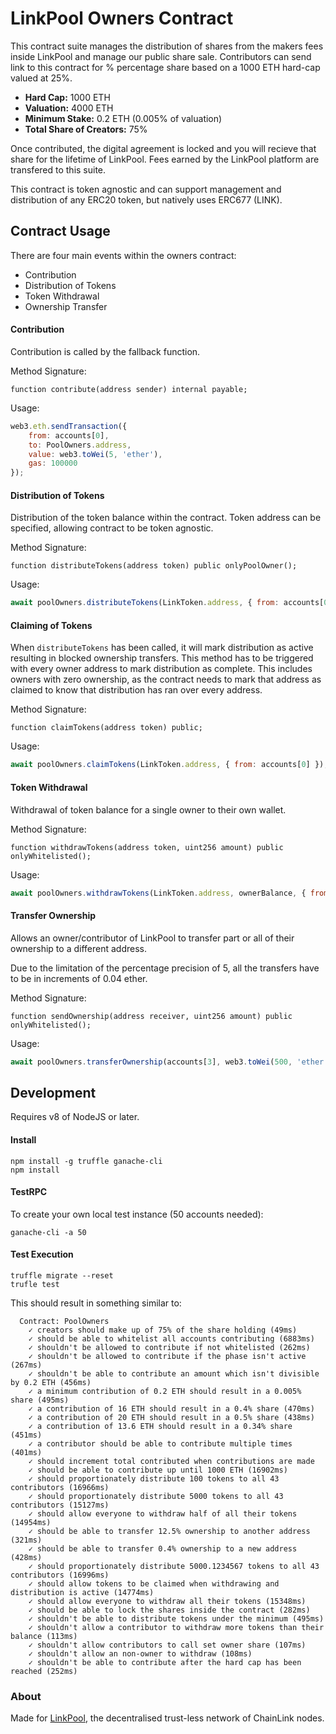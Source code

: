 # LinkPool Owners Contract

This contract suite manages the distribution of shares from the makers fees inside LinkPool and manage our public share sale. Contributors can send link to this contract for % percentage share based on a 1000 ETH hard-cap valued at 25%.

- **Hard Cap:** 1000 ETH
- **Valuation:** 4000 ETH
- **Minimum Stake:** 0.2 ETH (0.005% of valuation)
- **Total Share of Creators:** 75%

Once contributed, the digital agreement is locked and you will recieve that share for the lifetime of LinkPool. Fees earned by the LinkPool platform are transfered to this suite.

This contract is token agnostic and can support management and distribution of any ERC20 token, but natively uses ERC677 (LINK).

## Contract Usage

There are four main events within the owners contract:

- Contribution
- Distribution of Tokens
- Token Withdrawal
- Ownership Transfer

#### Contribution
Contribution is called by the fallback function.

Method Signature:
```
function contribute(address sender) internal payable;
```

Usage:
```js
web3.eth.sendTransaction({
    from: accounts[0],
    to: PoolOwners.address,
    value: web3.toWei(5, 'ether'),
    gas: 100000
});
```

#### Distribution of Tokens
Distribution of the token balance within the contract. Token address can be specified, allowing contract to be token agnostic.

Method Signature:
```
function distributeTokens(address token) public onlyPoolOwner();
```

Usage:
```js
await poolOwners.distributeTokens(LinkToken.address, { from: accounts[0] });
```

#### Claiming of Tokens
When `distributeTokens` has been called, it will mark distribution as active resulting in blocked ownership transfers. This method has to be triggered with every owner address to mark distribution as complete. This includes owners with zero ownership, as the contract needs to mark that address as claimed to know that distribution has ran over every address.

Method Signature:
```
function claimTokens(address token) public;
```
Usage:
```js
await poolOwners.claimTokens(LinkToken.address, { from: accounts[0] });
```

#### Token Withdrawal
Withdrawal of token balance for a single owner to their own wallet.

Method Signature:
```
function withdrawTokens(address token, uint256 amount) public onlyWhitelisted();
```

Usage:
```js
await poolOwners.withdrawTokens(LinkToken.address, ownerBalance, { from: accounts[0] });
```

#### Transfer Ownership
Allows an owner/contributor of LinkPool to transfer part or all of their ownership to a different address.

Due to the limitation of the percentage precision of 5, all the transfers have to be in increments of 0.04 ether.

Method Signature:
```
function sendOwnership(address receiver, uint256 amount) public onlyWhitelisted();
```

Usage:
```js
await poolOwners.transferOwnership(accounts[3], web3.toWei(500, 'ether'), { from: accounts[0] });
```


## Development

Requires v8 of NodeJS or later.

#### Install

```
npm install -g truffle ganache-cli
npm install
```

#### TestRPC
To create your own local test instance (50 accounts needed):
```
ganache-cli -a 50
```

#### Test Execution

```
truffle migrate --reset
trufle test
```

This should result in something similar to:
```
  Contract: PoolOwners
    ✓ creators should make up of 75% of the share holding (49ms)
    ✓ should be able to whitelist all accounts contributing (6883ms)
    ✓ shouldn't be allowed to contribute if not whitelisted (262ms)
    ✓ shouldn't be allowed to contribute if the phase isn't active (267ms)
    ✓ shouldn't be able to contribute an amount which isn't divisible by 0.2 ETH (456ms)
    ✓ a minimum contribution of 0.2 ETH should result in a 0.005% share (495ms)
    ✓ a contribution of 16 ETH should result in a 0.4% share (470ms)
    ✓ a contribution of 20 ETH should result in a 0.5% share (438ms)
    ✓ a contribution of 13.6 ETH should result in a 0.34% share (451ms)
    ✓ a contributor should be able to contribute multiple times (401ms)
    ✓ should increment total contributed when contributions are made
    ✓ should be able to contribute up until 1000 ETH (16902ms)
    ✓ should proportionately distribute 100 tokens to all 43 contributors (16966ms)
    ✓ should proportionately distribute 5000 tokens to all 43 contributors (15127ms)
    ✓ should allow everyone to withdraw half of all their tokens (14954ms)
    ✓ should be able to transfer 12.5% ownership to another address (321ms)
    ✓ should be able to transfer 0.4% ownership to a new address (428ms)
    ✓ should proportionately distribute 5000.1234567 tokens to all 43 contributors (16996ms)
    ✓ should allow tokens to be claimed when withdrawing and distribution is active (14774ms)
    ✓ should allow everyone to withdraw all their tokens (15348ms)
    ✓ should be able to lock the shares inside the contract (282ms)
    ✓ shouldn't be able to distribute tokens under the minimum (495ms)
    ✓ shouldn't allow a contributor to withdraw more tokens than their balance (113ms)
    ✓ shouldn't allow contributors to call set owner share (107ms)
    ✓ shouldn't allow an non-owner to withdraw (108ms)
    ✓ shouldn't be able to contribute after the hard cap has been reached (252ms)
```

### About

Made for [LinkPool](https://linkpool.io), the decentralised trust-less network of ChainLink nodes.


